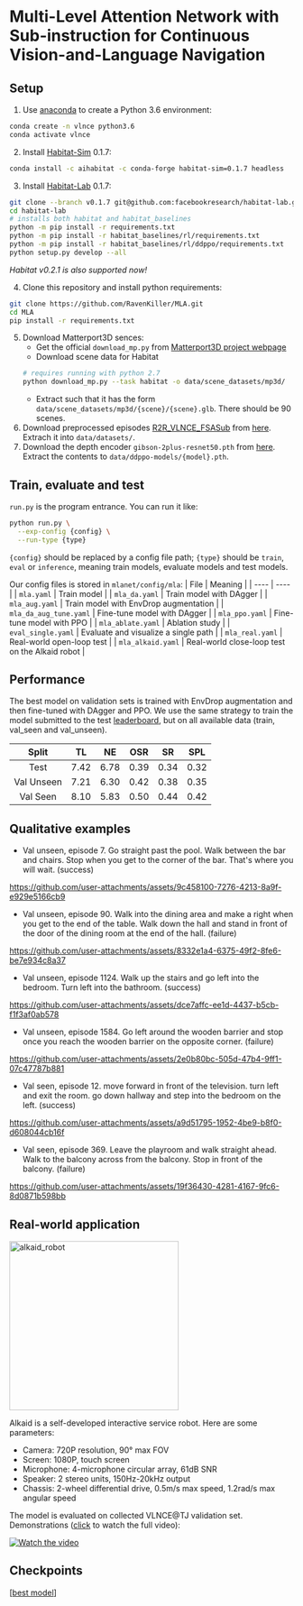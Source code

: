 # Multi-Level Attention Network with Sub-instruction for Continuous Vision-and-Language Navigation
<!-- Official implrementations of *Multi-Level Attention with Sub-instruction for
Continuous Vision-and-Language Navigation* ([paper]()) -->


## Setup
1. Use [anaconda](https://anaconda.org/) to create a Python 3.6 environment:
```bash
conda create -n vlnce python3.6
conda activate vlnce
```
2. Install [Habitat-Sim](https://github.com/facebookresearch/habitat-sim/tree/v0.1.7) 0.1.7:
```bash
conda install -c aihabitat -c conda-forge habitat-sim=0.1.7 headless
```
3. Install [Habitat-Lab](https://github.com/facebookresearch/habitat-lab/tree/v0.1.7) 0.1.7:
```bash
git clone --branch v0.1.7 git@github.com:facebookresearch/habitat-lab.git
cd habitat-lab
# installs both habitat and habitat_baselines
python -m pip install -r requirements.txt
python -m pip install -r habitat_baselines/rl/requirements.txt
python -m pip install -r habitat_baselines/rl/ddppo/requirements.txt
python setup.py develop --all
```
*Habitat v0.2.1 is also supported now!*

4. Clone this repository and install python requirements:
```bash
git clone https://github.com/RavenKiller/MLA.git
cd MLA
pip install -r requirements.txt
```
5. Download Matterport3D sences:
   + Get the official `download_mp.py` from [Matterport3D project webpage](https://niessner.github.io/Matterport/)
   + Download scene data for Habitat
    ```bash
    # requires running with python 2.7
    python download_mp.py --task habitat -o data/scene_datasets/mp3d/
    ```
   + Extract such that it has the form `data/scene_datasets/mp3d/{scene}/{scene}.glb`. There should be 90 scenes.
6. Download preprocessed episodes [R2R_VLNCE_FSASub](https://github.com/RavenKiller/R2R_VLNCE_FSASub) from [here](https://drive.google.com/file/d/1rJn2cvhlQ7-GZ-gcUjJAjbyxfguiz2vv/view?usp=sharing). Extrach it into `data/datasets/`.
7. Download the depth encoder `gibson-2plus-resnet50.pth` from [here](https://github.com/facebookresearch/habitat-lab/tree/master/habitat_baselines/rl/ddppo). Extract the contents to `data/ddppo-models/{model}.pth`.

## Train, evaluate and test
`run.py` is the program entrance. You can run it like:
```bash
python run.py \
  --exp-config {config} \
  --run-type {type}
```
`{config}` should be replaced by a config file path; `{type}` should be `train`, `eval` or `inference`, meaning train models, evaluate models and test models.

Our config files is stored in `mlanet/config/mla`:
| File | Meaning |
| ---- | ---- |
| `mla.yaml` | Train model |
| `mla_da.yaml` | Train model with DAgger |
| `mla_aug.yaml` | Train model with EnvDrop augmentation |
| `mla_da_aug_tune.yaml` | Fine-tune model with DAgger |
| `mla_ppo.yaml` | Fine-tune model with PPO |
| `mla_ablate.yaml` | Ablation study |
| `eval_single.yaml` | Evaluate and visualize a single path |
| `mla_real.yaml` | Real-world open-loop test |
| `mla_alkaid.yaml` | Real-world close-loop test on the Alkaid robot |


## Performance
The best model on validation sets is trained with EnvDrop augmentation and then fine-tuned with DAgger and PPO. We use the same strategy to train the model submitted to the test [leaderboard](https://eval.ai/web/challenges/challenge-page/719/leaderboard/1966), but on all available data (train, val_seen and val_unseen).

| Split      | TL   | NE   | OSR  | SR   | SPL  |
|:----------:|:----:|:----:|:----:|:----:|:----:|
| Test       | 7.42 | 6.78 | 0.39 | 0.34 | 0.32 |
| Val Unseen | 7.21 | 6.30 | 0.42 | 0.38 | 0.35 |
| Val Seen   | 8.10 | 5.83 | 0.50 | 0.44 | 0.42 |

## Qualitative examples

+ Val unseen, episode 7. Go straight past the pool. Walk between the bar and chairs.  Stop when you get to the corner of the bar.  That's where you will wait. (success)

https://github.com/user-attachments/assets/9c458100-7276-4213-8a9f-e929e5166cb9

+ Val unseen, episode 90. Walk into the dining area and make a right when you get to the end of the table. Walk down the hall and stand in front of the door of the dining room at the end of the hall. (failure)


https://github.com/user-attachments/assets/8332e1a4-6375-49f2-8fe6-be7e934c8a37


+ Val unseen, episode 1124. Walk up the stairs and go left into the bedroom. Turn left into the bathroom. (success)


https://github.com/user-attachments/assets/dce7affc-ee1d-4437-b5cb-f1f3af0ab578

+ Val unseen, episode 1584. Go left around the wooden barrier and stop once you reach the wooden barrier on the opposite corner. (failure)

https://github.com/user-attachments/assets/2e0b80bc-505d-47b4-9ff1-07c47787b881

+ Val seen, episode 12. move forward in front of the television. turn left and exit the room.  go down hallway and step into the bedroom on the left. (success)


https://github.com/user-attachments/assets/a9d51795-1952-4be9-b8f0-d608044cb16f

+ Val seen, episode 369. Leave the playroom and walk straight ahead. Walk to the balcony across from the balcony. Stop in front of the balcony. (failure)


https://github.com/user-attachments/assets/19f36430-4281-4167-9fc6-8d0871b598bb



## Real-world application

<img src="https://github.com/RavenKiller/MLANet/assets/41775391/6ec680f9-b19a-4b75-9f4d-80aaf342ce8e" alt="alkaid_robot" width="300">

Alkaid is a self-developed interactive service robot. Here are some parameters:

+ Camera: 720P resolution, 90° max FOV
+ Screen: 1080P, touch screen
+ Microphone: 4-microphone circular array, 61dB SNR
+ Speaker: 2 stereo units, 150Hz-20kHz output
+ Chassis: 2-wheel differential drive, 0.5m/s max speed, 1.2rad/s max angular speed

The model is evaluated on collected VLNCE@TJ validation set. Demonstrations ([click](http://starzx.top:5555/vlncetj_alkaid.mp4) to watch the full video):

[![Watch the video](https://github.com/RavenKiller/MLANet/assets/41775391/9109d985-b349-4cc2-acc7-251c121f5660)](http://starzx.top:5555/vlncetj_alkaid.mp4)



## Checkpoints
<!-- \[[val](https://www.jianguoyun.com/p/DSOE7KcQhY--CRjUtMMEIAA )\] \[[test](https://www.jianguoyun.com/p/DSYqcBcQhY--CRiAkbkEIAA)\] -->
\[[best model](https://www.jianguoyun.com/p/DSAuJqsQhY--CRjYrOwEIAA)\]

